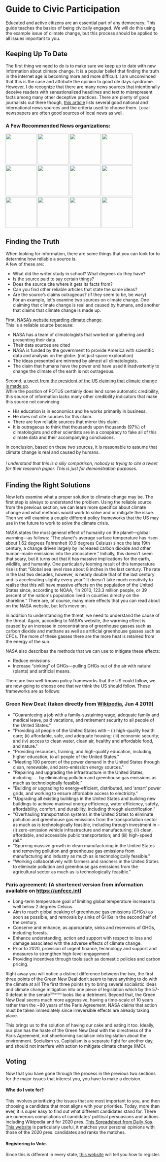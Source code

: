 # Guide to Civic Participation
Educated and active citizens are an essential part of any democracy. This guide teaches the basics of being civically engaged. We will do this using the example issue of climate change, but this process should be applied to all issues important to you.
## Keeping Up To Date
The first thing we need to do is to make sure we keep up to date with new information about climate change. It is a popular belief that finding the truth in the internet age is becoming more and more difficult. I am unconvinced that this is the case and attribute the opinion to good ole days syndrome. However, I do recognize that there are many news sources that intentionally deceive readers with sensationalized headlines and text to misrepresent facts among many other deceptive practices. There are plenty of good journalists out there though, [this article](https://www.forbes.com/sites/berlinschoolofcreativeleadership/2017/02/01/10-journalism-brands-where-you-will-find-real-facts-rather-than-alternative-facts/#1a6369d2e9b5) lists several good national and international news sources and the criteria used to choose them. Local newspapers are often good sources of local news as well.

### A Few Recommended News organizations: 
<img src="ap.png" height="100">
<img src="atlantic.png" height="100">
<img src="bbc.jpg" height="100">
<img src="bloomberg.jpg" height="100">
<img src="economist.png" height="100">
<img src="fa.png" height="100">
<img src="newyorker.jpg" height="100">
<img src="nyt.jpg" height="100">
<img src="politico.jpg" height="100">
<img src="reuters.jpg" height="100">
<img src="wapo.jpg" height="100">
<img src="wsj.jpg" height="100">

## Finding the Truth
When looking for information, there are some things that you can look for to determine how reliable a source is.  
A few of these are:  
* What did the writer study in school? What degrees do they have?  
* Is the source paid to say certain things?  
* Does the source cite where it gets its facts from?  
* Can you find other reliable articles that state the same ideas?  
* Are the source’s claims outrageous? (if they seem to be, be wary)  
For an example, let's examine two sources on climate change. One claiming that climate change is real and caused by humans, and another that claims that climate change is made up.

First, [NASA’s website regarding climate change](https://climate.nasa.gov/evidence/).  
This is a reliable source because:  
* NASA has a team of climatologists that worked on gathering and presenting their data.
* Their data sources are cited
* NASA is funded by the government to provide America with scientific data and analysis on the globe. (not just space exploration)
* The ideas presented are mirrored by almost all climatologists.
* The claim that humans have the power and have used it inadvertently to change the climate of the earth is not outrageous.

Second, [a tweet from the president of the US claiming that climate change is made up](https://twitter.com/realdonaldtrump/status/265895292191248385?lang=en).  
While the position of POTUS certainly does lend some automatic credibility, this source of information lacks many other credibility indicators that make this source not convincing:
* His education is in economics and he works primarily in business.
* He does not cite sources for this claim.
* There are few reliable sources that mirror this claim.
* It is outrageous to think that thousands upon thousands (97%) of climatologists and other scientists are in a conspiracy to fake all of this climate data and their accompanying conclusions.  

In conclusion, based on these two sources, it is reasonable to assume that climate change is real and caused by humans.  

###### I understand that this is a silly comparison, nobody is trying to cite a tweet for their research paper. This is just for demonstration purposes.

## Finding the Right Solutions
Now let’s examine what a proper solution to climate change may be. The first step is always to understand the problem. Using the reliable source from the previous section, we can learn more specifics about climate change and what methods would work to solve and or mitigate the issue. Then we will examine a couple different policy frameworks that the US may use in the future to work to solve the climate crisis.

NASA states the most general effect of humanity on the planet—global warming—as follows: “The planet's average surface temperature has risen about 1.62 degrees Fahrenheit (0.9 degrees Celsius) since the late 19th century, a change driven largely by increased carbon dioxide and other human-made emissions into the atmosphere.” Initially, this doesn’t seem that scary, but it turns out that it has massive implications for the earth, wildlife, and humanity. One particularly looming result of this temperature rise is that “Global sea level rose about 8 inches in the last century. The rate in the last two decades, however, is nearly double that of the last century and is accelerating slightly every year.” It doesn’t take much creativity to realise that this will have massive effects on the population of the United States since, according to NOAA, “In 2010, 123.3 million people, or 39 percent of the nation's population lived in counties directly on the shoreline.” There are, of course, many more effects that you can read about on the NASA website, but let’s move on.

In addition to understanding the threat, we need to understand the cause of the threat. Again, according to NASA’s website, the warming effect is caused by an increase in concentrations of greenhouse gasses such as carbon dioxide and methane as well as artificial greenhouse gasses such as CFCs. The more of these gasses there are the more heat is retained from the energy of the sun.

NASA also describes the methods that we can use to mitigate these effects:
* Reduce emissions
* Increase “sinking” of GHGs—pulling GHGs out of the air with natural (plants) and artificial means.

There are two well-known policy frameworks that the US could follow, we are now going to choose one that *we* think the US should follow. These frameworks are as follows:  

### Green New Deal: (taken directly from [Wikipedia](https://en.wikipedia.org/wiki/Green_New_Deal#Green_New_Deal_Resolution), Jun 4 2019)  
* "Guaranteeing a job with a family-sustaining wage, adequate family and medical leave, paid vacations, and retirement security to all people of the United States."
* "Providing all people of the United States with – (i) high-quality health care; (ii) affordable, safe, and adequate housing; (iii) economic security; and (iv) access to clean water, clean air, healthy and affordable food, and nature."
* "Providing resources, training, and high-quality education, including higher education, to all people of the United States."
* "Meeting 100 percent of the power demand in the United States through clean, renewable, and zero-emission energy sources."
* "Repairing and upgrading the infrastructure in the United States, including . . . by eliminating pollution and greenhouse gas emissions as much as technologically feasible."
* "Building or upgrading to energy-efficient, distributed, and ‘smart’ power grids, and working to ensure affordable access to electricity."
* "Upgrading all existing buildings in the United States and building new buildings to achieve maximal energy efficiency, water efficiency, safety, affordability, comfort, and durability, including through electrification."
* "Overhauling transportation systems in the United States to eliminate pollution and greenhouse gas emissions from the transportation sector as much as is technologically feasible, including through investment in – (i) zero-emission vehicle infrastructure and manufacturing; (ii) clean, affordable, and accessible public transportation; and (iii) high-speed rail."
* "Spurring massive growth in clean manufacturing in the United States and removing pollution and greenhouse gas emissions from manufacturing and industry as much as is technologically feasible."
* "Working collaboratively with farmers and ranchers in the United States to eliminate pollution and greenhouse gas emissions from the agricultural sector as much as is technologically feasible."

### Paris agreement: (A shortened version from information available on https://unfccc.int)  

* Long-term temperature goal of limiting global temperature increase to well below 2 degrees Celsius.
* Aim to reach global peaking of greenhouse gas emissions (GHGs) as soon as possible, and removals by sinks of GHGs in the second half of the century.
* Conserve and enhance, as appropriate, sinks and reservoirs of GHGs, including forests.
* Enhance understanding, action and support with respect to loss and damage associated with the adverse effects of climate change.
* Prior to 2020, provision of urgent finance, technology and support and measures to strengthen high-level engagement. 
* Providing incentives through tools such as domestic policies and carbon pricing.

Right away you will notice a distinct difference between the two, the first three points of the Green New Deal don’t seem to have anything to do with the climate at all! The first three points try to bring several socialistic ideas and climate change mitigation into one piece of legislation which by the 57-0 defeat in the senate<sup style="font-size: .5em">[Wikipedia]</sup> looks like a detriment.  Beyond that, the Green New Deal seems much more aggressive, having a time-scale of 10 years rather than the ~80 years of the Paris Agreement. NASA claims that action must be taken immediately since irreversible effects are already taking place.

This brings us to the solution of having our cake and eating it too. Ideally, our plan has the haste of the Green New Deal with the directness of the Paris Agreement, not shoehorning socialism into legislation about the environment. Socialism vs. Capitalism is a separate fight for another day, and should not interfere with action to mitigate climate change (IMO).

## Voting
Now that you have gone through the process in the previous two sections for the major issues that interest you, you have to make a decision.

#### Who do I vote for?
This involves prioritizing the issues that are most important to you, and then choosing a candidate that most aligns with your priorities. Today, more than ever, it is super easy to find out what different candidates stand for. There are numerous compilations of candidates’ political persuasions and actions including Wikipedia and for 2020 pres. [This Spreadsheet from Daily Kos](https://www.dailykos.com/stories/2019/4/7/1848411/-The-2020-Democratic-Candidate-Comparison-Sheet). [This website](https://www.isidewith.com/elections/2020-presidential-quiz) is particularly useful, it matches your personal opinions with those of the 2020 pres. candidates and ranks the matches.
#### Registering to Vote.
Since this is different in every state, [this website](https://www.usa.gov/register-to-vote) will tell you how to register.
